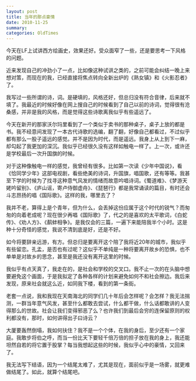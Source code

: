 ```yaml
---
layout: post
title: 当年的那点豪情
date: 2010-11-25
summary: 
categories: OldTimes
---
```


今天在LF上试讲西方绘画史，效果还好。受众面窄了一些，还是要思考一下风格的问题。

近来发现自己的冲劲小了一点，比如像这种试讲之类的，之前可能会纠结一晚上来想对策，而现在的我，已经直接将焦点转向全新出炉的《熟女镇》和《火影忍者》了。

我写过一些所谓的诗，词。是硬填的，风格还好，但总归没有符合音律，后来就不填了。我最近的时候好像在网上搜自己的时候看到了自己以前的诗词，觉得很有沧桑感，并非是我的风格，而是觉得这些诗歌离我似乎有些遥远了。

今天在新开的那家沃尔玛里看到了一个类似于卖书的那种桌子，桌子上放的都是书。我不经意间发现了一本古代诗歌的选编，翻了翻，好像自己都看过，不过似乎都有那么一股子遥远的感觉。并不是因为时代，而是遥远。我身上从上到下一麻，却勾起了我更加的深沉。我似乎已经很久没有这样如触电一样了。上一次，或许还是学校最后一次升国旗的时候。

对于这种像触电一样的感觉，我曾经有很多。比如第一次读《少年中国说》，看《恰同学少年》这部电视剧，看些绝美的诗词，升国旗，唱国歌，还有等等。我甚至下学的时候为了找寻这种意气风发的情绪而故意吟唱诗词。《蜀道难》、《梦游天姥吟留别》、《庐山谣，寄卢侍御虚舟》、《琵琶行》都是我常诵读的篇目，有时还会斗志昂扬的唱《国际歌》。这样的我，哪里去了？

我并不老，算得上是个青年，但为什么，会丢掉这份应属于这个时代的锐气？而匆匆的向着老成呢？现在很少再唱《国际歌》了，代之的是喜欢的太平歌词，《白蛇传》、《劝人方》、《鹬蚌相争》。是我仅会的三篇，一遍下来能陪我半个小时。这是种十分奇怪的感觉，我说不清到底是好，还是不好。

如今将要辞亲远游，有方。但总归是要离开这个陪了我将近20年的城市，我似乎有些留恋。孔孟，是否也有过呢？这似乎不单纯是一种将要离开故乡的恐惧，也不单单是对故乡的思念，甚至是我还没有离开这里的时候。

我似乎有点天真了，我走在的，是社会和学校的交叉口。我不止一次的在头脑中想要避免这个画面，于是我拟定了各种各样的计划来避免如何不和社会擦边。我后来发现，原来社会就这么近，如同我下楼，看到的第一条街。

老套一点说，我和我现在天南海北的同学们几十年后会怎样呢？会怎样？我无法揣测，一群当年意气风发，甚至什么都敢去尝试，什么都干做，什么话都敢讲的人变得那么的世故。社会让我们变得邪恶了么？也许我们到最后会穷的连保留原则的权利都没有，那时，如何讲得出子曰诗云？

大厦要轰然倒塌，我如何扶住？我不是一个个体，在我的身后，至少还有一个家庭。我敢步将伯之呼，而当一份比天下要轻千倍万倍的担子放在我的身上，我还能坦然自若的将它置于股掌？每当我想起这些的时候，我似乎心中的豪情，又回来了。

我无法写下结语，因为一个结尾太难了，尤其是现在，面前似乎是一场雾，就更难做结尾了。如此，就算个结尾吧。
